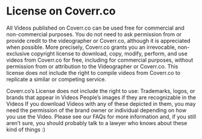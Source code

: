 # License on Coverr.co
All Videos published on Coverr.co can be used free for commercial and non-commercial purposes. You do not need to ask permission from or provide credit to the videographer or Coverr.co, although it is appreciated when possible. More precisely, Coverr.co grants you an irrevocable, non-exclusive copyright license to download, copy, modify, perform, and use videos from Coverr.co for free, including for commercial purposes, without permission from or attribution to the Videographer or Coverr.co. This license does not include the right to compile videos from Coverr.co to replicate a similar or competing service.

Coverr.co’s License does not include the right to use:
Trademarks, logos, or brands that appear in Videos
People’s images if they are recognizable in the Videos
If you download Videos with any of these depicted in them, you may need the permission of the brand owner or individual depending on how you use the Video. Please see our FAQs for more information and, if you still aren’t sure, you should probably talk to a lawyer who knows about these kind of things :)